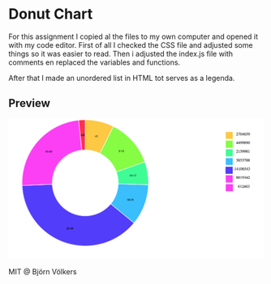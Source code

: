 # Donut Chart
For this assignment I copied al the files to my own computer and opened it with my code editor. First of all I checked the CSS file and adjusted some things so it was easier to read.
Then i adjusted the index.js file with comments en replaced the variables and functions.

After that I made an unordered list in HTML tot serves as a legenda.

## Preview

![Preview](donut.png)

MIT @ Björn Völkers
